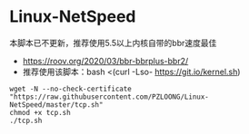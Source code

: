 # Linux-NetSpeed
本脚本已不更新，推荐使用5.5以上内核自带的bbr速度最佳
- https://roov.org/2020/03/bbr-bbrplus-bbr2/
- 推荐使用该脚本：bash <(curl -Lso- https://git.io/kernel.sh)
```
wget -N --no-check-certificate "https://raw.githubusercontent.com/PZLOONG/Linux-NetSpeed/master/tcp.sh"
chmod +x tcp.sh
./tcp.sh
```
